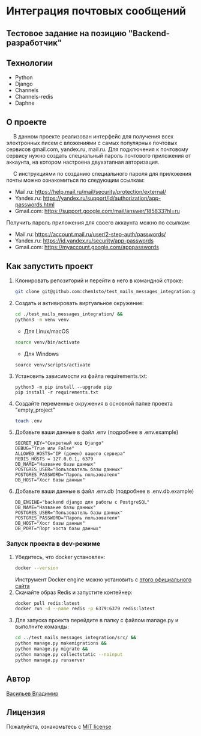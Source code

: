 # Интеграция почтовых сообщений
## Тестовое задание на позицию "Backend-разработчик"

## Технологии

- Python
- Django
- Channels
- Channels-redis
- Daphne

## О проекте
&ensp; &nbsp; В данном проекте реализован интерфейс для получения всех
электронных писем с вложениями с самых популярных почтовых сервисов gmail.com, 
yandex.ru, mail.ru. Для подключения к почтовому сервису нужно создать 
специальный пароль почтового приложения от аккаунта, на котором настроена 
двухэтапная авторизация.

&ensp; &nbsp; С инструкциями по созданию специального пароля для приложения почты можно
ознакомиться по следующим ссылкам:
- Mail.ru: https://help.mail.ru/mail/security/protection/external/
- Yandex.ru: https://yandex.ru/support/id/authorization/app-passwords.html
- Gmail.com: https://support.google.com/mail/answer/185833?hl=ru  

Получить пароль приложения для своего аккаунта можно по ссылкам:
- Mail.ru: https://account.mail.ru/user/2-step-auth/passwords/
- Yandex.ru: https://id.yandex.ru/security/app-passwords
- Gmail.com: https://myaccount.google.com/apppasswords

## Как запустить проект

1. Клонировать репозиторий и перейти в него в командной строке:
    ```bash
    git clone git@github.com:chem1sto/test_mails_messages_integration.git
    ```
2. Создать и активировать виртуальное окружение:
    ```bash
    cd ./test_mails_messages_integration/ &&
    python3 -m venv venv
    ```
    * Для Linux/macOS
    ```bash
    source venv/bin/activate
    ```
    * Для Windows
    ```shell
    source venv/scripts/activate
    ```
3. Установить зависимости из файла requirements.txt:
   ```
   python3 -m pip install --upgrade pip
   pip install -r requirements.txt
   ```
4. Создайте переменные окружения в основной папке проекта "empty_project"
    ```bash
    touch .env
    ```
5. Добавьте ваши данные в файл .env (подробнее в .env.example)
    ```
    SECRET_KEY="Секретный код Django"
    DEBUG="True или False"
    ALLOWED_HOSTS="IP (домен) вашего сервера"
    REDIS_HOSTS = 127.0.0.1, 6379
    DB_NAME="Название базы данных"
    POSTGRES_USER="Пользователь базы данных"
    POSTGRES_PASSWORD="Пароль пользователя"
    DB_HOST="Хост базы данных"
    ```
6. Добавьте ваши данные в файл .env.db (подробнее в .env.db.example)
    ```
    DB_ENGINE="backend django для работы с PostgreSQL"
    DB_NAME="Название базы данных"
    POSTGRES_USER="Пользователь базы данных"
    POSTGRES_PASSWORD="Пароль пользователя"
    DB_HOST="Хост базы данных"
    DB_PORT="Порт хоста базы данных"
    ```

### Запуск проекта в dev-режиме
1. Убедитесь, что docker установлен:
    ```bash
   docker --version
    ```
    Инструмент Docker engine можно установить с [этого официального сайта](https://docs.docker.com/engine/install/)
2. Скачайте образ Redis и запустите контейнер:
   ```bash
   docker pull redis:latest
   docker run -d --name redis -p 6379:6379 redis:latest
   ```
3. Для запуска проекта перейдите в папку с файлом manage.py и выполните команды:
   ```bash
   cd ../test_mails_messages_integration/src/ &&
   python manage.py makemigrations &&
   python manage.py migrate &&
   python manage.py collectstatic --noinput
   python manage.py runserver
   ```

## Автор

[Васильев Владимир](https://github.com/chem1sto)

## Лицензия

Пожалуйста, ознакомьтесь с [MIT license](https://github.com/chem1sto/test_mails_messages_integration?tab=MIT-1-ov-file)
